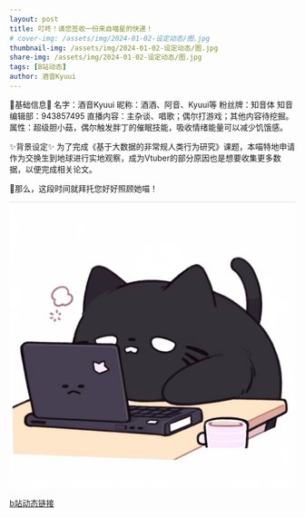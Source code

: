 ```yaml
---
layout: post
title: 叮咚！请您签收一份来自喵星的快递！
# cover-img: /assets/img/2024-01-02-设定动态/图.jpg
thumbnail-img: /assets/img/2024-01-02-设定动态/图.jpg
share-img: /assets/img/2024-01-02-设定动态/图.jpg
tags: [B站动态]
author: 酒音Kyuui
---
```


🎁基础信息🎁
名字：酒音Kyuui
昵称：酒酒、阿音、Kyuui等
粉丝牌：知音体
知音编辑部：943857495
直播内容：主杂谈、唱歌；偶尔打游戏；其他内容待挖掘。
属性：超级胆小菇，偶尔触发胖丁的催眠技能，吸收情绪能量可以减少饥饿感。

✨背景设定✨
为了完成《基于大数据的非常规人类行为研究》课题，本喵特地申请作为交换生到地球进行实地观察，成为Vtuber的部分原因也是想要收集更多数据，以便完成相关论文。

🎉那么，这段时间就拜托您好好照顾她喵！

![](/assets/img/2024-01-02-设定动态/图.jpg)

[b站动态链接](https://www.bilibili.com/opus/881739163638956051)
